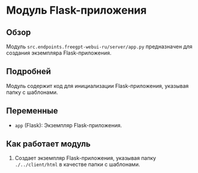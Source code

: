 # Модуль Flask-приложения

## Обзор

Модуль `src.endpoints.freegpt-webui-ru/server/app.py` предназначен для создания экземпляра Flask-приложения.

## Подробней

Модуль содержит код для инициализации Flask-приложения, указывая папку с шаблонами.

## Переменные

*   `app` (Flask): Экземпляр Flask-приложения.

## Как работает модуль

1.  Создает экземпляр Flask-приложения, указывая папку `./../client/html` в качестве папки с шаблонами.